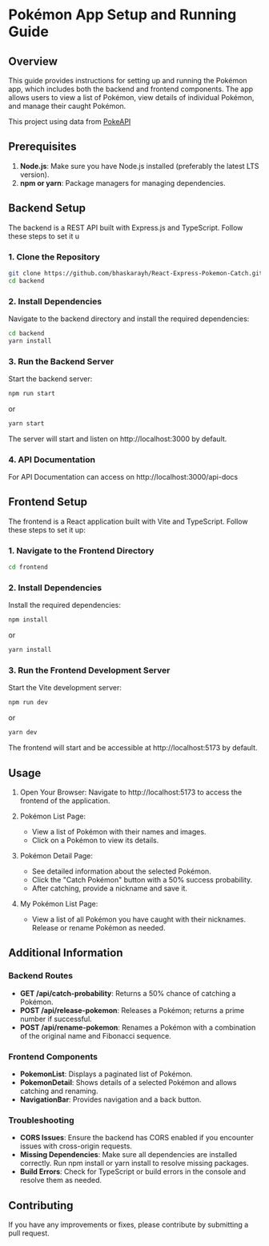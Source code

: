 # Pokémon App Setup and Running Guide

## Overview

This guide provides instructions for setting up and running the Pokémon app, which includes both the backend and frontend components. The app allows users to view a list of Pokémon, view details of individual Pokémon, and manage their caught Pokémon.

This project using data from [PokeAPI](https://pokeapi.co/)

## Prerequisites

1. **Node.js**: Make sure you have Node.js installed (preferably the latest LTS version).
2. **npm or yarn**: Package managers for managing dependencies.

## Backend Setup

The backend is a REST API built with Express.js and TypeScript. Follow these steps to set it u

### 1. Clone the Repository

```bash
git clone https://github.com/bhaskarayh/React-Express-Pokemon-Catch.git
cd backend
```

### 2. Install Dependencies

Navigate to the backend directory and install the required dependencies:

```bash
cd backend
yarn install
```

### 3. Run the Backend Server

Start the backend server:

```bash
npm run start
```

or

```bash
yarn start
```

The server will start and listen on http://localhost:3000 by default.

### 4. API Documentation

For API Documentation can access on http://localhost:3000/api-docs

## Frontend Setup

The frontend is a React application built with Vite and TypeScript. Follow these steps to set it up:

### 1. Navigate to the Frontend Directory

```bash
cd frontend
```

### 2. Install Dependencies

Install the required dependencies:

```bash
npm install
```

or

```bash
yarn install
```

### 3. Run the Frontend Development Server

Start the Vite development server:

```bash
npm run dev
```

or

```bash
yarn dev
```

The frontend will start and be accessible at http://localhost:5173 by default.

## Usage

1. Open Your Browser: Navigate to http://localhost:5173 to access the frontend of the application.

2. Pokémon List Page:

   - View a list of Pokémon with their names and images.
   - Click on a Pokémon to view its details.

3. Pokémon Detail Page:

   - See detailed information about the selected Pokémon.
   - Click the "Catch Pokémon" button with a 50% success probability.
   - After catching, provide a nickname and save it.

4. My Pokémon List Page:
   - View a list of all Pokémon you have caught with their nicknames.
     Release or rename Pokémon as needed.

## Additional Information

### Backend Routes

- **GET /api/catch-probability**: Returns a 50% chance of catching a Pokémon.
- **POST /api/release-pokemon**: Releases a Pokémon; returns a prime number if successful.
- **POST /api/rename-pokemon**: Renames a Pokémon with a combination of the original name and Fibonacci sequence.

### Frontend Components

- **PokemonList**: Displays a paginated list of Pokémon.
- **PokemonDetail**: Shows details of a selected Pokémon and allows catching and renaming.
- **NavigationBar**: Provides navigation and a back button.

### Troubleshooting

- **CORS Issues**: Ensure the backend has CORS enabled if you encounter issues with cross-origin requests.
- **Missing Dependencies**: Make sure all dependencies are installed correctly. Run npm install or yarn install to resolve missing packages.
- **Build Errors**: Check for TypeScript or build errors in the console and resolve them as needed.

## Contributing

If you have any improvements or fixes, please contribute by submitting a pull request.
